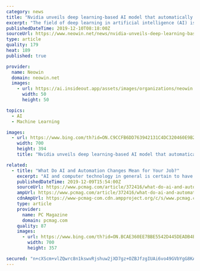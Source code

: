 ```yaml
---
category: news
title: "Nvidia unveils deep learning-based AI model that automatically choreographs music"
excerpt: "The field of deep learning in artificial intelligence (AI) is one in which advancements are continuously being made. Nvidia has conducted various researches in this regard in the recent past. Earlier this month, the firm teamed up with Hackster to introduce the AI at the Edge challenge. Participants in the upcoming challenge were noted to be ..."
publishedDateTime: 2019-12-10T08:18:00Z
sourceUrl: https://www.neowin.net/news/nvidia-unveils-deep-learning-based-ai-model-that-automatically-choreographs-music
type: article
quality: 179
heat: 189
published: true

provider:
  name: Neowin
  domain: neowin.net
  images:
    - url: https://ai.insideout.app/assets/images/organizations/neowin.net-50x50.jpg
      width: 50
      height: 50

topics:
  - AI
  - Machine Learning

images:
  - url: https://www.bing.com/th?id=ON.C9CCFB6DD763942131C4DC320460E9B2
    width: 700
    height: 394
    title: "Nvidia unveils deep learning-based AI model that automatically choreographs music"

related:
  - title: "What Do AI and Automation Changes Mean for Your Job?"
    excerpt: "AI and computer technology in general is certain to have a huge impact on the future of work, and rather than replacing jobs, technology is much more likely to change them. But the big concern is not the quantity of jobs, but rather the quality of the jobs in the future, particularly for less educated workers. That was the big message from MIT ..."
    publishedDateTime: 2019-12-09T15:54:00Z
    sourceUrl: https://www.pcmag.com/article/372416/what-do-ai-and-automation-changes-mean-for-your-job
    ampUrl: https://www.pcmag.com/article/372416/what-do-ai-and-automation-changes-mean-for-your-job?amp=1
    cdnAmpUrl: https://www-pcmag-com.cdn.ampproject.org/c/s/www.pcmag.com/article/372416/what-do-ai-and-automation-changes-mean-for-your-job?amp=1
    type: article
    provider:
      name: PC Magazine
      domain: pcmag.com
    quality: 87
    images:
      - url: https://www.bing.com/th?id=ON.BCAE360EE7BBE5542D445DEADB4E7F52
        width: 700
        height: 357

secured: "n+cXScm+vlZQwrc8n1kswvRjshuw2jXD7gz+OZBJfzgIUAi6vo49GVbYgG8KAbGZ4QLK+Uur+JFJOPQ0BE0NjYr8TrGijy6cUhxd1yKbq9EHqlRYpAu60Q2uOpSLRF8xTzxQviuIsyePEVCGrB6fbZqLa9ZEj23Pm2kQpv4s89ANaTpHGXpeI2XOmE6O8pLahzZq+4xQcCwjKOV9/Qp+m7VBFACso3sq9JmB5Tq3lg9Z6nQ0c48o2XWdbD52f5VkdhhgpKysmJqYzShBG8RM2G45jAqy1aHzh5t+aQn8wR4=;wimvTK0YW5jc/Ef/Lb2cbQ=="
---
```


